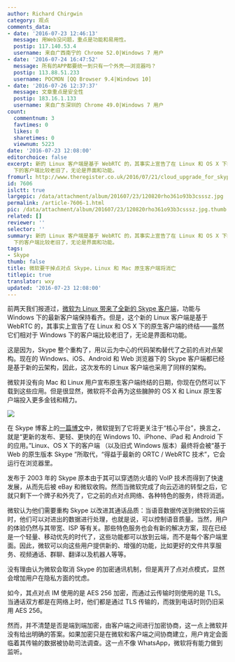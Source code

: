 ```yaml
---
author: Richard Chirgwin
category: 观点
comments_data:
- date: '2016-07-23 12:46:13'
  message: 用Web没问题，重点是功能和易用性。
  postip: 117.140.53.4
  username: 来自广西南宁的 Chrome 52.0|Windows 7 用户
- date: '2016-07-24 16:47:52'
  message: 所有的APP都要统一到只有一个外壳——浏览器吗？
  postip: 113.88.51.233
  username: POCMON [QQ Browser 9.4|Windows 10]
- date: '2016-07-26 12:37:37'
  message: 文章重点是安全性
  postip: 183.16.1.133
  username: 来自广东深圳的 Chrome 49.0|Windows 7 用户
count:
  commentnum: 3
  favtimes: 0
  likes: 0
  sharetimes: 0
  viewnum: 5223
date: '2016-07-23 12:08:00'
editorchoice: false
excerpt: 新的 Linux 客户端是基于 WebRTC 的，其事实上宣告了在 Linux 和 OS X 下的原生客户端的终结——虽然它们相对于 Windows
  下的客户端比较老旧了，无论是界面和功能。
fromurl: http://www.theregister.co.uk/2016/07/21/cloud_upgrade_for_skype_will_kill_os_x_linux_clients/
id: 7606
islctt: true
largepic: /data/attachment/album/201607/23/120820rho361o93b3csssz.jpg
permalink: /article-7606-1.html
pic: /data/attachment/album/201607/23/120820rho361o93b3csssz.jpg.thumb.jpg
related: []
reviewer: ''
selector: ''
summary: 新的 Linux 客户端是基于 WebRTC 的，其事实上宣告了在 Linux 和 OS X 下的原生客户端的终结——虽然它们相对于 Windows
  下的客户端比较老旧了，无论是界面和功能。
tags:
- Skype
thumb: false
title: 微软要干掉点对点 Skype，Linux 和 Mac 原生客户端将消亡
titlepic: true
translator: wxy
updated: '2016-07-23 12:08:00'
---
```


前两天我们报道过，[微软为 Linux 带来了全新的 Skype 客户端](/article-7574-1.html)，功能与 Windows 下的最新客户端保持看齐。但是，这个新的 Linux 客户端是基于 WebRTC 的，其事实上宣告了在 Linux 和 OS X 下的原生客户端的终结——虽然它们相对于 Windows 下的客户端比较老旧了，无论是界面和功能。


这是因为，Skype 整个重构了，用以云为中心的代码架构替代了之前的点对点架构。现在的 Windows、iOS、Android 和 Web 浏览器下的 Skype 客户端都已经是基于新的云架构，因此，这次发布的 Linux 客户端也采用了同样的架构。


微软并没有向 Mac 和 Linux 用户宣布原生客户端终结的日期，你现在仍然可以下载到这些应用。但是很显然，微软将不会再为这些臃肿的 OS X 和 Linux 原生客户端投入更多金钱和精力。


![](/data/attachment/album/201607/23/120820rho361o93b3csssz.jpg)


在 Skype 博客上的[一篇博文](http://blogs.skype.com/2016/07/20/skype-the-journey-weve-been-on/)中，微软提到了它将更关注于“核心平台”，换言之，就是“更新的发布、更轻、更快的在 Windows 10、iPhone、iPad 和 Android 下的应用。”Linux、OS X 下的客户端 （以及旧式 Windows 版本）最终将会被“基于 Web 的原生版本 Skype ”所取代，“得益于最新的 ORTC / WebRTC 技术”，它会运行在浏览器里。


发布于 2003 年的 Skype 原本由于其可以穿透防火墙的 VoIP 技术而得到了快速发展，从而先后被 eBay 和微软收购。然而当微软完成了向云迈进的转型之后，它就只剩下一个牌子和外壳了，它之前的点对点网络、各种特色的服务，终将消逝。


微软认为他们需要重构 Skype 以改进其通话品质：当语音数据传送到微软的云端时，他们可以对进出的数据进行处理，也就是说，可以控制语音质量。当然，用户的体验仍然与其带宽、ISP 等有关。那些特色服务也会有新的解决方案，现在已经是一个轻量、移动优先的时代了，这些功能都可以放到云端，而不是每个客户端里面。因此，微软可以向这些用户提供新的、增强的功能，比如更好的文件共享服务、视频通话、群聊、翻译以及机器人等等。


没有理由认为微软会取消 Skype 的加密通讯机制，但是离开了点对点模式，显然会增加用户在隐私方面的忧虑。


如今，其点对点 IM 使用的是 AES 256 加密，而通过云传输时则使用的是 TLS。当通话双方都是在网络上时，他们都是通过 TLS 传输的，而拨到电话时则仍旧采用 AES 256。 


然而，并不清楚是否是端到端加密，由客户端之间进行加密协商，这一点上微软并没有给出明确的答案。如果加密只是在微软和客户端之间协商建立，用户肯定会面临着其传输的数据被协助司法调查。这一点不像 WhatsApp，微软将有能力做到监听。